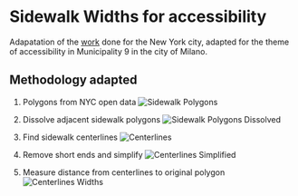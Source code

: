 # Sidewalk Widths for accessibility

Adapatation of the [work](https://github.com/meliharvey/sidewalkwidths-nyc) done for the New York city, adapted for the theme of accessibility in Municipality 9 in the city of Milano.

## Methodology adapted

1) Polygons from NYC open data
![Sidewalk Polygons](assets/sidewalk_polygons.png)

2) Dissolve adjacent sidewalk polygons
![Sidewalk Polygons Dissolved](assets/sidewalk_polygons_dissolved.png)

3) Find sidewalk centerlines
![Centerlines](assets/centerline.png)

4) Remove short ends and simplify
![Centerlines Simplified](assets/centerline_simplified.png)

5) Measure distance from centerlines to original polygon
![Centerlines Widths](assets/centerline_widths.png)



